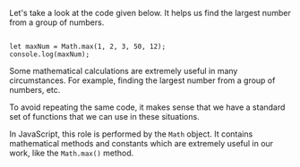 Let's take a look at
the code given below.
It helps us find the
largest number from
a group of numbers.

<Editor lang="javascript">
<code>
let maxNum = Math.max(1, 2, 3, 50, 12);
console.log(maxNum);
</code>
</Editor>

Some mathematical calculations
are extremely useful in many
circumstances. For example,
finding the largest number
from a group of numbers, etc.

To avoid repeating the same code,
it makes sense that we have a
standard set of functions that
we can use in these situations.

In JavaScript, this role
is performed by the `Math`
object. It contains mathematical
methods and constants which are
extremely useful in our work,
like the `Math.max()` method.